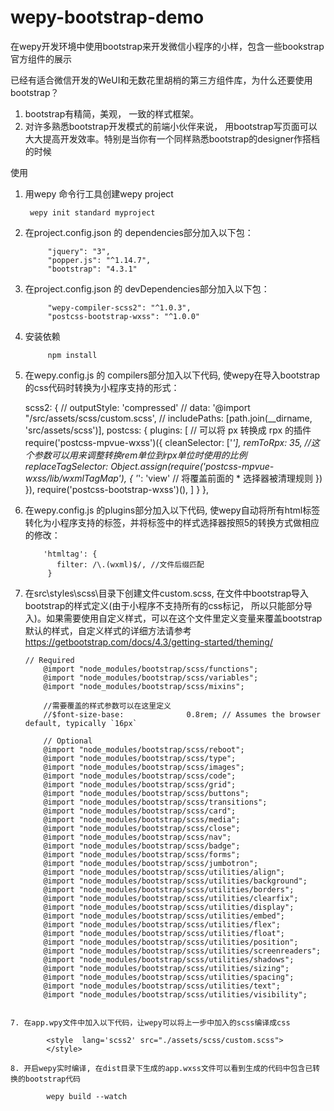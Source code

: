 # wepy-bootstrap-demo
在wepy开发环境中使用bootstrap来开发微信小程序的小样，包含一些bookstrap官方组件的展示

已经有适合微信开发的WeUI和无数花里胡梢的第三方组件库，为什么还要使用bootstrap？
1. bootstrap有精简，美观， 一致的样式框架。
2. 对许多熟悉bootstrap开发模式的前端小伙伴来说， 用bootstrap写页面可以大大提高开发效率。特别是当你有一个同样熟悉bootstrap的designer作搭档的时候

使用

1. 用wepy 命令行工具创建wepy project      
     
      ` wepy init standard myproject`

2. 在project.config.json 的 dependencies部分加入以下包：

            "jquery": "3",
            "popper.js": "^1.14.7",
            "bootstrap": "4.3.1"

3. 在project.config.json 的 devDependencies部分加入以下包：
          
            "wepy-compiler-scss2": "^1.0.3",
            "postcss-bootstrap-wxss": "^1.0.0"
            

4. 安装依赖

            npm install           

5. 在wepy.config.js 的 compilers部分加入以下代码, 使wepy在导入bootstrap的css代码时转换为小程序支持的形式：

              
    scss2: {
      // outputStyle: 'compressed'
      // data: '@import "/src/assets/scss/custom.scss',
      // includePaths: [path.join(__dirname, 'src/assets/scss')],
      postcss: {
        plugins: [
          // 可以将 px 转换成 rpx 的插件
          require('postcss-mpvue-wxss')({
            cleanSelector: ['*'],
            remToRpx: 35,  //这个参数可以用来调整转换rem单位到rpx单位时使用的比例
            replaceTagSelector: Object.assign(require('postcss-mpvue-wxss/lib/wxmlTagMap'), {
              '*': 'view' // 将覆盖前面的 * 选择器被清理规则
            })
          }),
          require('postcss-bootstrap-wxss')(),
        ]
      }
    },


6. 在wepy.config.js 的plugins部分加入以下代码, 使wepy自动将所有html标签转化为小程序支持的标签，并将标签中的样式选择器按照5的转换方式做相应的修改：

           'htmltag': {
              filter: /\.(wxml)$/, //文件后缀匹配
            }

6. 在src\styles\scss\目录下创建文件custom.scss, 在文件中bootstrap导入bootstrap的样式定义(由于小程序不支持所有的css标记， 所以只能部分导入)。如果需要使用自定义样式，可以在这个文件里定义变量来覆盖bootstrap默认的样式，自定义样式的详细方法请参考 https://getbootstrap.com/docs/4.3/getting-started/theming/

     ``` 
     // Required
         @import "node_modules/bootstrap/scss/functions";
         @import "node_modules/bootstrap/scss/variables";
         @import "node_modules/bootstrap/scss/mixins";
         
         //需要覆盖的样式参数可以在这里定义
         //$font-size-base:              0.8rem; // Assumes the browser default, typically `16px`
         
         // Optional
         @import "node_modules/bootstrap/scss/reboot";
         @import "node_modules/bootstrap/scss/type";
         @import "node_modules/bootstrap/scss/images";
         @import "node_modules/bootstrap/scss/code";
         @import "node_modules/bootstrap/scss/grid";
         @import "node_modules/bootstrap/scss/buttons";
         @import "node_modules/bootstrap/scss/transitions";
         @import "node_modules/bootstrap/scss/card";
         @import "node_modules/bootstrap/scss/media";
         @import "node_modules/bootstrap/scss/close";
         @import "node_modules/bootstrap/scss/nav";
         @import "node_modules/bootstrap/scss/badge";
         @import "node_modules/bootstrap/scss/forms";
         @import "node_modules/bootstrap/scss/jumbotron";
         @import "node_modules/bootstrap/scss/utilities/align";
         @import "node_modules/bootstrap/scss/utilities/background";
         @import "node_modules/bootstrap/scss/utilities/borders";
         @import "node_modules/bootstrap/scss/utilities/clearfix";
         @import "node_modules/bootstrap/scss/utilities/display";
         @import "node_modules/bootstrap/scss/utilities/embed";
         @import "node_modules/bootstrap/scss/utilities/flex";
         @import "node_modules/bootstrap/scss/utilities/float";
         @import "node_modules/bootstrap/scss/utilities/position";
         @import "node_modules/bootstrap/scss/utilities/screenreaders";
         @import "node_modules/bootstrap/scss/utilities/shadows";
         @import "node_modules/bootstrap/scss/utilities/sizing";
         @import "node_modules/bootstrap/scss/utilities/spacing";
         @import "node_modules/bootstrap/scss/utilities/text";
         @import "node_modules/bootstrap/scss/utilities/visibility";
```

7. 在app.wpy文件中加入以下代码，让wepy可以将上一步中加入的scss编译成css

        <style  lang='scss2' src="./assets/scss/custom.scss">
        </style>

8. 开启wepy实时编译, 在dist目录下生成的app.wxss文件可以看到生成的代码中包含已转换的bootstrap代码

        wepy build --watch
                          
            
            
            
            
